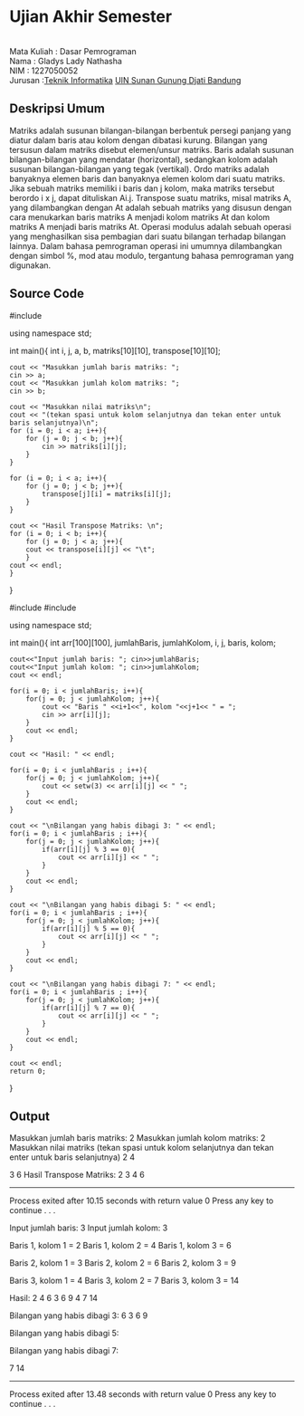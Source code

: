 # Ujian Akhir Semester 
<br>Mata Kuliah 	: Dasar Pemrograman
<br> Nama		: Gladys Lady Nathasha
<br>NIM		:	1227050052
<br>Jurusan		:[Teknik Informatika](http://if.uinsgd.ac.id/) [UIN Sunan Gunung Djati Bandung](https://uinsgd.ac.id/) 

## Deskripsi Umum
Matriks adalah susunan bilangan-bilangan berbentuk persegi panjang yang diatur dalam baris atau kolom dengan dibatasi kurung. Bilangan yang tersusun dalam matriks disebut elemen/unsur matriks. Baris adalah susunan bilangan-bilangan yang mendatar (horizontal), sedangkan kolom adalah susunan bilangan-bilangan yang tegak (vertikal). Ordo matriks adalah banyaknya elemen baris dan banyaknya elemen kolom dari suatu matriks. Jika sebuah matriks memiliki i baris dan j kolom, maka matriks tersebut berordo i x j, dapat dituliskan Ai.j.
Transpose suatu matriks, misal matriks A, yang dilambangkan dengan At adalah sebuah matriks yang disusun dengan cara menukarkan baris matriks A menjadi kolom matriks At dan kolom matriks A menjadi baris matriks At.
Operasi modulus adalah sebuah operasi yang menghasilkan sisa pembagian dari suatu bilangan terhadap bilangan lainnya. Dalam bahasa pemrograman operasi ini umumnya dilambangkan dengan simbol %, mod atau modulo, tergantung bahasa pemrograman yang digunakan.

## Source Code
#include <iostream>

using namespace std;

int main(){
	int i, j, a, b, matriks[10][10], transpose[10][10];

	cout << "Masukkan jumlah baris matriks: ";
	cin >> a;
	cout << "Masukkan jumlah kolom matriks: ";
	cin >> b;

	cout << "Masukkan nilai matriks\n";
	cout << "(tekan spasi untuk kolom selanjutnya dan tekan enter untuk baris selanjutnya)\n";
	for (i = 0; i < a; i++){
		for (j = 0; j < b; j++){
    		cin >> matriks[i][j];
    	}
	}

	for (i = 0; i < a; i++){
    	for (j = 0; j < b; j++){
    		transpose[j][i] = matriks[i][j];
    	}
	}

	cout << "Hasil Transpose Matriks: \n";
	for (i = 0; i < b; i++){
    	for (j = 0; j < a; j++){
    	cout << transpose[i][j] << "\t";
    	}
    cout << endl;
	}
}
  
  
  #include <iostream>
#include <iomanip>

using namespace std;

int main(){
    int arr[100][100], jumlahBaris, jumlahKolom, i, j, baris, kolom;

    cout<<"Input jumlah baris: "; cin>>jumlahBaris;
    cout<<"Input jumlah kolom: "; cin>>jumlahKolom;
    cout << endl;

    for(i = 0; i < jumlahBaris; i++){
        for(j = 0; j < jumlahKolom; j++){
            cout << "Baris " <<i+1<<", kolom "<<j+1<< " = ";
            cin >> arr[i][j];
        }
        cout << endl;
    }

	cout << "Hasil: " << endl;

    for(i = 0; i < jumlahBaris ; i++){
        for(j = 0; j < jumlahKolom; j++){
            cout << setw(3) << arr[i][j] << " ";
        }
        cout << endl;
    }

    cout << "\nBilangan yang habis dibagi 3: " << endl;
    for(i = 0; i < jumlahBaris ; i++){
        for(j = 0; j < jumlahKolom; j++){
            if(arr[i][j] % 3 == 0){
                cout << arr[i][j] << " ";
            }
        }
        cout << endl;
    }

    cout << "\nBilangan yang habis dibagi 5: " << endl;
    for(i = 0; i < jumlahBaris ; i++){
        for(j = 0; j < jumlahKolom; j++){
            if(arr[i][j] % 5 == 0){
                cout << arr[i][j] << " ";
            }
        }
        cout << endl;
    }

    cout << "\nBilangan yang habis dibagi 7: " << endl;
    for(i = 0; i < jumlahBaris ; i++){
        for(j = 0; j < jumlahKolom; j++){
            if(arr[i][j] % 7 == 0){
                cout << arr[i][j] << " ";
            }
        }
        cout << endl;
    }
    
    cout << endl;
    return 0;
}

## Output
Masukkan jumlah baris matriks: 2
Masukkan jumlah kolom matriks: 2
Masukkan nilai matriks
(tekan spasi untuk kolom selanjutnya dan tekan enter untuk baris selanjutnya)
2  4

3  6
Hasil Transpose Matriks:
2       3
4       6

--------------------------------
Process exited after 10.15 seconds with return value 0
Press any key to continue . . .
  
  
  Input jumlah baris: 3
Input jumlah kolom: 3

Baris 1, kolom 1 = 2
Baris 1, kolom 2 = 4
Baris 1, kolom 3 = 6

Baris 2, kolom 1 = 3
Baris 2, kolom 2 = 6
Baris 2, kolom 3 = 9

Baris 3, kolom 1 = 4
Baris 3, kolom 2 = 7
Baris 3, kolom 3 = 14

Hasil:
  2   4   6
  3   6   9
  4   7  14

Bilangan yang habis dibagi 3:
6
3 6 9


Bilangan yang habis dibagi 5:




Bilangan yang habis dibagi 7:


7 14
 

--------------------------------
Process exited after 13.48 seconds with return value 0
Press any key to continue . . .
